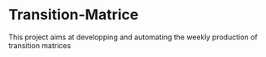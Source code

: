 # Transition-Matrice
This project aims at developping and automating the weekly production of transition matrices 

